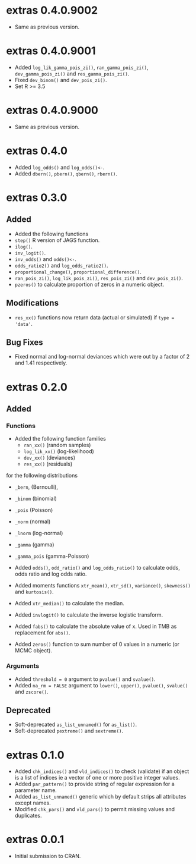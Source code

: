 <!-- NEWS.md is maintained by https://cynkra.github.io/fledge, do not edit -->

# extras 0.4.0.9002

- Same as previous version.


# extras 0.4.0.9001

- Added `log_lik_gamma_pois_zi()`, `ran_gamma_pois_zi()`, `dev_gamma_pois_zi()` and `res_gamma_pois_zi()`.
- Fixed `dev_binom()` and `dev_pois_zi()`.
- Set R >= 3.5

# extras 0.4.0.9000

- Same as previous version.


# extras 0.4.0

- Added `log_odds()` and `log_odds()<-`.
- Added `dbern()`, `pbern()`, `qbern()`, `rbern()`.


# extras 0.3.0

## Added

- Added the following functions
- `step()` R version of JAGS function.
- `ilog()`.
- `inv_logit()`.
- `inv_odds()` and `odds()<-`.
- `odds_ratio2()` and `log_odds_ratio2()`.
- `proportional_change()`, `proportional_difference()`.
- `ran_pois_zi()`, `log_lik_pois_zi()`, `res_pois_zi()` and `dev_pois_zi()`.
- `pzeros()` to calculate proportion of zeros in a numeric object.

## Modifications

- `res_xx()` functions now return data (actual or simulated) if `type = 'data'`.

## Bug Fixes

- Fixed normal and log-normal deviances which were out by a factor of 2 and 1.41 respectively.

# extras 0.2.0

## Added 

### Functions

- Added the following function families 
  - `ran_xx()` (random samples)
  - `log_lik_xx()` (log-likelihood) 
  - `dev_xx()` (deviances)
  - `res_xx()` (residuals) 
  
for the following distributions
  - `_bern`, (Bernoulli), 
  - `_binom` (binomial) 
  - `_pois` (Poisson)
  - `_norm` (normal)
  - `_lnorm` (log-normal)
  - `_gamma` (gamma)
  - `_gamma_pois` (gamma-Poisson)

- Added `odds()`, `odd_ratio()` and `log_odds_ratio()` to calculate odds, odds ratio and log odds ratio.
- Added moments functions `xtr_mean()`, `xtr_sd()`, `variance()`, `skewness()` and `kurtosis()`.
- Added `xtr_median()` to calculate the median.
- Added `invlogit()` to calculate the inverse logistic transform.
- Added `fabs()` to calculate the absolute value of x. Used in TMB
as replacement for `abs()`.
- Added `zeros()` function to sum number of 0 values in a numeric (or MCMC object).

### Arguments

- Added `threshold = 0` argument to `pvalue()` and `svalue()`.
- Added `na_rm = FALSE` argument to `lower()`, `upper()`, `pvalue()`, `svalue()` and `zscore()`.

## Deprecated

- Soft-deprecated `as_list_unnamed()` for `as_list()`.
- Soft-deprecated `pextreme()` and `sextreme()`.

# extras 0.1.0

- Added `chk_indices()` and `vld_indices()` to check (validate) if an object is a list of indices ie a vector of one or more positive integer values.
- Added `par_pattern()` to provide string of regular expression for a parameter name.
- Added `as_list_unnamed()` generic which by default strips all attributes except names.
- Modified `chk_pars()` and `vld_pars()` to permit missing values and duplicates.

# extras 0.0.1

- Initial submission to CRAN.
